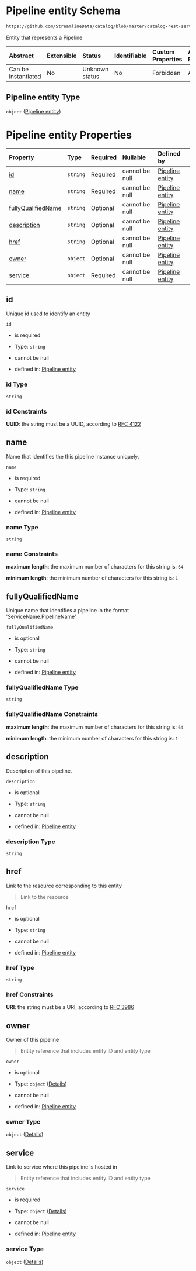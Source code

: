 # Pipeline entity Schema

```txt
https://github.com/StreamlineData/catalog/blob/master/catalog-rest-service/src/main/resources/json/schema/entity/data/pipeline.json
```

Entity that represents a Pipeline

| Abstract            | Extensible | Status         | Identifiable | Custom Properties | Additional Properties | Access Restrictions | Defined In                                                               |
| :------------------ | :--------- | :------------- | :----------- | :---------------- | :-------------------- | :------------------ | :----------------------------------------------------------------------- |
| Can be instantiated | No         | Unknown status | No           | Forbidden         | Allowed               | none                | [pipeline.json](https://github.com/StreamlineData/catalog/blob/master/catalog-rest-service/src/main/resources/json/schema/entity/data/pipeline.json "open original schema") |

## Pipeline entity Type

`object` ([Pipeline entity](pipeline.md))

# Pipeline entity Properties

| Property                                  | Type     | Required | Nullable       | Defined by                                                                                                                                                                                                                        |
| :---------------------------------------- | :------- | :------- | :------------- | :-------------------------------------------------------------------------------------------------------------------------------------------------------------------------------------------------------------------------------- |
| [id](#id)                                 | `string` | Required | cannot be null | [Pipeline entity](../../Types/Common/common-definitions-uuid.md "https://github.com/StreamlineData/catalog/blob/master/catalog-rest-service/src/main/resources/json/schema/entity/data/pipeline.json#/properties/id")                                |
| [name](#name)                             | `string` | Required | cannot be null | [Pipeline entity](pipeline-properties-name.md "https://github.com/StreamlineData/catalog/blob/master/catalog-rest-service/src/main/resources/json/schema/entity/data/pipeline.json#/properties/name")                             |
| [fullyQualifiedName](#fullyqualifiedname) | `string` | Optional | cannot be null | [Pipeline entity](pipeline-properties-fullyqualifiedname.md "https://github.com/StreamlineData/catalog/blob/master/catalog-rest-service/src/main/resources/json/schema/entity/data/pipeline.json#/properties/fullyQualifiedName") |
| [description](#description)               | `string` | Optional | cannot be null | [Pipeline entity](pipeline-properties-description.md "https://github.com/StreamlineData/catalog/blob/master/catalog-rest-service/src/main/resources/json/schema/entity/data/pipeline.json#/properties/description")               |
| [href](#href)                             | `string` | Optional | cannot be null | [Pipeline entity](../../Types/Common/common-definitions-href.md "https://github.com/StreamlineData/catalog/blob/master/catalog-rest-service/src/main/resources/json/schema/entity/data/pipeline.json#/properties/href")                              |
| [owner](#owner)                           | `object` | Optional | cannot be null | [Pipeline entity](../../Types/Common/common-definitions-entityreference.md "https://github.com/StreamlineData/catalog/blob/master/catalog-rest-service/src/main/resources/json/schema/entity/data/pipeline.json#/properties/owner")                  |
| [service](#service)                       | `object` | Required | cannot be null | [Pipeline entity](../../Types/Common/common-definitions-entityreference.md "https://github.com/StreamlineData/catalog/blob/master/catalog-rest-service/src/main/resources/json/schema/entity/data/pipeline.json#/properties/service")                |

## id

Unique id used to identify an entity

`id`

*   is required

*   Type: `string`

*   cannot be null

*   defined in: [Pipeline entity](../../Types/Common/common-definitions-uuid.md "https://github.com/StreamlineData/catalog/blob/master/catalog-rest-service/src/main/resources/json/schema/entity/data/pipeline.json#/properties/id")

### id Type

`string`

### id Constraints

**UUID**: the string must be a UUID, according to [RFC 4122](https://tools.ietf.org/html/rfc4122 "check the specification")

## name

Name that identifies the this pipeline instance uniquely.

`name`

*   is required

*   Type: `string`

*   cannot be null

*   defined in: [Pipeline entity](pipeline-properties-name.md "https://github.com/StreamlineData/catalog/blob/master/catalog-rest-service/src/main/resources/json/schema/entity/data/pipeline.json#/properties/name")

### name Type

`string`

### name Constraints

**maximum length**: the maximum number of characters for this string is: `64`

**minimum length**: the minimum number of characters for this string is: `1`

## fullyQualifiedName

Unique name that identifies a pipeline in the format 'ServiceName.PipelineName'

`fullyQualifiedName`

*   is optional

*   Type: `string`

*   cannot be null

*   defined in: [Pipeline entity](pipeline-properties-fullyqualifiedname.md "https://github.com/StreamlineData/catalog/blob/master/catalog-rest-service/src/main/resources/json/schema/entity/data/pipeline.json#/properties/fullyQualifiedName")

### fullyQualifiedName Type

`string`

### fullyQualifiedName Constraints

**maximum length**: the maximum number of characters for this string is: `64`

**minimum length**: the minimum number of characters for this string is: `1`

## description

Description of this pipeline.

`description`

*   is optional

*   Type: `string`

*   cannot be null

*   defined in: [Pipeline entity](pipeline-properties-description.md "https://github.com/StreamlineData/catalog/blob/master/catalog-rest-service/src/main/resources/json/schema/entity/data/pipeline.json#/properties/description")

### description Type

`string`

## href

Link to the resource corresponding to this entity

> Link to the resource

`href`

*   is optional

*   Type: `string`

*   cannot be null

*   defined in: [Pipeline entity](../../Types/Common/common-definitions-href.md "https://github.com/StreamlineData/catalog/blob/master/catalog-rest-service/src/main/resources/json/schema/entity/data/pipeline.json#/properties/href")

### href Type

`string`

### href Constraints

**URI**: the string must be a URI, according to [RFC 3986](https://tools.ietf.org/html/rfc3986 "check the specification")

## owner

Owner of this pipeline

> Entity reference that includes entity ID and entity type

`owner`

*   is optional

*   Type: `object` ([Details](../../Types/Common/common-definitions-entityreference.md))

*   cannot be null

*   defined in: [Pipeline entity](../../Types/Common/common-definitions-entityreference.md "https://github.com/StreamlineData/catalog/blob/master/catalog-rest-service/src/main/resources/json/schema/entity/data/pipeline.json#/properties/owner")

### owner Type

`object` ([Details](../../Types/Common/common-definitions-entityreference.md))

## service

Link to service where this pipeline is hosted in

> Entity reference that includes entity ID and entity type

`service`

*   is required

*   Type: `object` ([Details](../../Types/Common/common-definitions-entityreference.md))

*   cannot be null

*   defined in: [Pipeline entity](../../Types/Common/common-definitions-entityreference.md "https://github.com/StreamlineData/catalog/blob/master/catalog-rest-service/src/main/resources/json/schema/entity/data/pipeline.json#/properties/service")

### service Type

`object` ([Details](../../Types/Common/common-definitions-entityreference.md))

